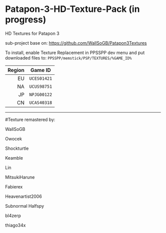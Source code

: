# Patapon-3-HD-Texture-Pack (in progress)
HD Textures for Patapon 3

sub-project base on: https://github.com/WallSoGB/Patapon3Textures

To install, enable Texture Replacement in PPSSPP dev menu and put downloaded files to:
`PPSSPP/memstick/PSP/TEXTURES/%GAME_ID%`

|  Region | Game ID     |
| ------: | ----------- |
|      EU | `UCES01421` |
|      NA | `UCUS98751` |
|      JP | `NPJG00122` |
|      CN | `UCAS40318` |

------------------------------------------------------------------------
#Texture remastered by:

WallSoGB

Owocek

Shockturtle

Keamble

Lin

MitsukiHarune

Fabierex

Heavenartist2006

Subnormal Halfspy

bl4zerp

thiago34x
